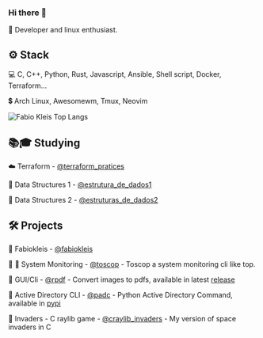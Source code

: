 ### Hi there 👋

 🙋 Developer and linux enthusiast.

<h2>⚙️ Stack</h2>

 💻 C, C++, Python, Rust, Javascript, Ansible, Shell script, Docker, Terraform...
 
 💲 Arch Linux, Awesomewm, Tmux, Neovim
 
 
![Fabio Kleis Top Langs](https://github-readme-stats.vercel.app/api/top-langs/?username=fabiokleis&layout=compact&hide=lua&theme=transparent)
 
 <!-- [![@fabiokleis's Holopin board](https://holopin.me/fabiokleis)](https://holopin.io/@fabiokleis) -->
 
 <h2>📚🎓 Studying</h2>
 
 ☁️ Terraform - [@terraform_pratices](https://github.com/Fabiokleis/terraform_pratices)

 🌱 Data Structures 1 - [@estrutura_de_dados1](https://github.com/Fabiokleis/estrutura_de_dados1)
 
 🌲 Data Structures 2 - [@estruturas_de_dados2](https://github.com/Fabiokleis/estruturas_de_dados2)
 
 
<h2>🛠️ Projects</h2>

 🐧 Fabiokleis - [@fabiokleis](https://fabiokleis.herokuapp.com)

 👾 🧵 System Monitoring - [@toscop](https://github.com/Fabiokleis/toscop) - Toscop a system monitoring cli like top.
 
 🦀 GUI/Cli - [@rpdf](https://github.com/Fabiokleis/rpdf) - Convert images to pdfs, available in latest [release](https://github.com/Fabiokleis/rpdf/releases)
 
 🐍 Active Directory CLI - [@padc](https://github.com/fabiokleis/padc) - Python Active Directory Command, available in [pypi](https://pypi.org/project/padc/)

 👾 Invaders - C raylib game - [@craylib_invaders](https://github.com/Fabiokleis/craylib_invaders) - My version of space invaders in C
